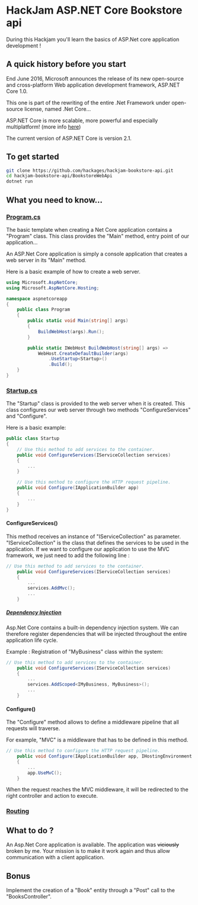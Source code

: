 # HackJam ASP.NET Core Bookstore api
During this Hackjam you'll learn the basics of ASP.Net core application development !

## A quick history before you start
End June 2016, Microsoft announces the release of its new open-source and cross-platform Web application development framework, ASP.NET Core 1.0.

This one is part of the rewriting of the entire .Net Framework under open-source license, named .Net Core...

ASP.NET Core is more scalable, more powerful and especially multiplatform! (more info [here](https://docs.microsoft.com/en/aspnet/core/choose-aspnet-framework))

The current version of ASP.NET Core is version 2.1.

## To get started
```Bash
git clone https://github.com/hackages/hackjam-bookstore-api.git
cd hackjam-bookstore-api/BookstoreWebApi
dotnet run
```

## What you need to know...

### [Program.cs](https://docs.microsoft.com/en/aspnet/core/fundamentals/?view=aspnetcore-2.0&tabs=aspnetcore2x)
The basic template when creating a Net Core application contains a "Program" class.
This class provides the "Main" method, entry point of our application...

An ASP.Net Core application is simply a console application that creates a web server in its "Main" method.

Here is a basic example of how to create a web server.

```csharp
using Microsoft.AspNetCore;
using Microsoft.AspNetCore.Hosting;

namespace aspnetcoreapp
{
    public class Program
    {
        public static void Main(string[] args)
        {
            BuildWebHost(args).Run();
        }

        public static IWebHost BuildWebHost(string[] args) =>
            WebHost.CreateDefaultBuilder(args)
                .UseStartup<Startup>()
                .Build();
    }
}
```

### [Startup.cs](https://docs.microsoft.com/en/aspnet/core/fundamentals/startup?view=aspnetcore-2.0)
The "Startup" class is provided to the web server when it is created.
This class configures our web server through two methods "ConfigureServices" and "Configure".

Here is a basic example: 
```csharp
public class Startup
{
    // Use this method to add services to the container.
    public void ConfigureServices(IServiceCollection services)
    {
        ...
    }

    // Use this method to configure the HTTP request pipeline.
    public void Configure(IApplicationBuilder app)
    {
        ...
    }
}
```


#### ConfigureServices()
This method receives an instance of "IServiceCollection" as parameter.
"IServiceCollection" is the class that defines the services to be used in the application.
If we want to configure our application to use the MVC framework, we just need to add the following line :

```csharp
// Use this method to add services to the container.
    public void ConfigureServices(IServiceCollection services)
    {
        ...
        services.AddMvc();
        ...
    }
```
##### [Dependency Injection](https://docs.microsoft.com/en/aspnet/core/fundamentals/dependency-injection?view=aspnetcore-2.0)
Asp.Net Core contains a built-in dependency injection system.
We can therefore register dependencies that will be injected throughout the entire application life cycle.

Example : Registration of "MyBusiness" class within the system:
```csharp
// Use this method to add services to the container.
    public void ConfigureServices(IServiceCollection services)
    {
        ...
        services.AddScoped<IMyBusiness, MyBusiness>();
        ...
    }
```

#### Configure()
The "Configure" method allows to define a middleware pipeline that all requests will traverse.

For example, "MVC" is a middleware that has to be defined in this method.

```csharp
// Use this method to configure the HTTP request pipeline.
    public void Configure(IApplicationBuilder app, IHostingEnvironment env)
    {
        ...
        app.UseMvC();
    }
```
When the request reaches the MVC middleware, it will be redirected to the right controller and action to execute.

### [Routing](https://docs.microsoft.com/en/aspnet/core/fundamentals/routing?view=aspnetcore-2.0)


## What to do ?
An Asp.Net Core application is available. The application was ~~viciously~~ broken by me.
Your mission is to make it work again and thus allow communication with a client application.

## Bonus
Implement the creation of a "Book" entity through a "Post" call to the "BooksController".
